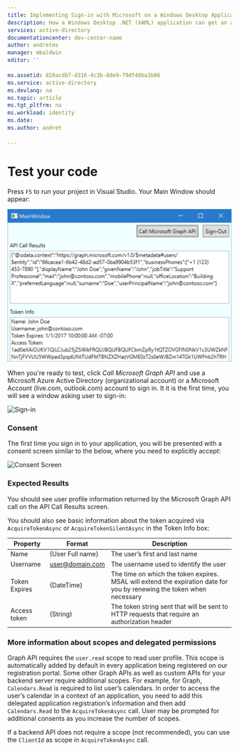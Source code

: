 ```yaml
---
title: Implementing Sign-in with Microsoft on a Windows Desktop Application  - Test & Validate
description: How a Windows Desktop .NET (XAML) application can get an access token and call an API protected by Azure Active Directory v2 endpoint. | Microsoft Azure
services: active-directory
documentationcenter: dev-center-name
author: andretms
manager: mbaldwin
editor: ''

ms.assetid: 820acdb7-d316-4c3b-8de9-79df48ba3b06
ms.service: active-directory
ms.devlang: na
ms.topic: article
ms.tgt_pltfrm: na
ms.workload: identity
ms.date:
ms.author: andret

---
```

# Test your code

Press `F5` to run your project in Visual Studio. Your Main Window should appear:

![Sample screen shot](../../media/active-directory-mobileanddesktop-windowsdesktop-test/samplescreenshot.png)

When you're ready to test, click *Call Microsoft Graph API* and use a Microsoft Azure Active Directory (organizational account) or a Microsoft Account (live.com, outlook.com) account to sign in. It it is the first time, you will see a window asking user to sign-in:

![Sign-in](../../media/active-directory-mobileanddesktop-windowsdesktop-test/signinscreenshot.png)

### Consent
The first time you sign in to your application, you will be presented with a consent screen similar to the below, where you need to explicitly accept:

![Consent Screen](../../media/active-directory-mobileanddesktop-windowsdesktop-test/consentscreen.png)

### Expected Results
You should see user profile information returned by the Microsoft Graph API call on the API Call Results screen.

You  should also see basic information about the token acquired via `AcquireTokenAsync` or `AcquireTokenSilentAsync` in the Token Info box:

|Property  |Format  |Description |
|---------|---------|---------|
|Name | {User Full name} |The user’s first and last name|
|Username |user@domain.com         |The username used to identify the user|
|Token Expires |{DateTime}         |The time on which the token expires. MSAL will extend the expiration date for you by renewing the token when necessary|
|Access token |{String}         |The token string sent that will be sent to HTTP requests that require an authorization header|

<!--start-collapse-->
### More information about scopes and delegated permissions
Graph API requires the `user.read` scope to read user profile. This scope is automatically added by default in every application being registered on our registration portal. Some other Graph APIs as well as custom APIs for your backend server require additional scopes. For example, for Graph, `Calendars.Read` is required to list user’s calendars. In order to access the user’s calendar in a context of an application, you need to add this delegated application registration’s information and then add `Calendars.Read` to the `AcquireTokenAsync` call. User may be prompted for additional consents as you increase the number of scopes.

If a backend API does not require a scope (not recommended), you can use the `ClientId` as scope in `AcquireTokenAsync` call.
<!--end-collapse-->




